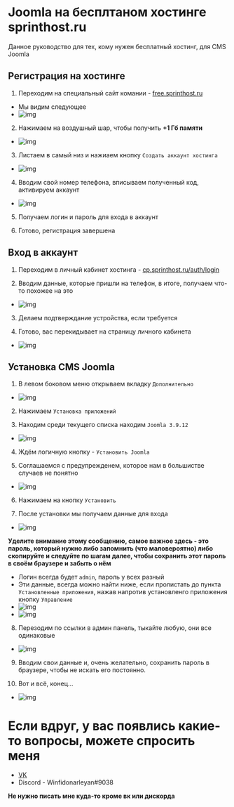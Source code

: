 # Joomla на бесплтаном хостинге sprinthost.ru

Данное руководство для тех, кому нужен бесплатный хостинг, для CMS Joomla

## Регистрация на хостинге
1. Переходим на специальный сайт комании - [free.sprinthost.ru](https://free.sprinthost.ru/)

- Мы видим следующее
- ![img](https://s8.hostingkartinok.com/uploads/images/2020/03/53a763516c60ccba2914c43da61dcb7a.png)

2. Нажимаем на воздушный шар, чтобы получить **+1 Гб памяти**
- ![img](https://s8.hostingkartinok.com/uploads/images/2020/03/e391dcaf422849e62f24536bef24048f.png)

3. Листаем в самый низ и нажиаем кнопку `Создать аккаунт хостинга`
- ![img](https://s8.hostingkartinok.com/uploads/images/2020/03/a4a3f77335403e360ad6f4859de05364.png)

4. Вводим свой номер телефона, вписываем полученный код, активируем аккаунт
- ![img](https://s8.hostingkartinok.com/uploads/images/2020/03/536f5b680106c936e9418faef578dca0.png)

5. Получаем логин и пароль для входа в аккаунт

6. Готово, регистрация завершена

## Вход в аккаунт
1. Переходим в личный кабинет хостинга - [cp.sprinthost.ru/auth/login](https://cp.sprinthost.ru/auth/login)

2. Вводим данные, которые пришли на телефон, в итоге, получаем что-то похожее на это
- ![img](https://s8.hostingkartinok.com/uploads/images/2020/03/af26625e2ba1d29b853e7606cab8fde4.png)

3. Делаем подтверждание устройства, если требуется

4. Готово, вас перекидывает на страницу личного кабинета
- ![img](https://s8.hostingkartinok.com/uploads/images/2020/03/aaedd72bfa2c6fb98303e4c5cf8cad04.png)

## Установка CMS Joomla
1. В левом боковом меню открываем вкладку `Дополнительно`
- ![img](https://s8.hostingkartinok.com/uploads/images/2020/03/3f850732fe0d38464241486fcc6d6da4.png)

2. Нажимаем `Установка приложений`

3. Находим среди текущего списка находим `Joomla 3.9.12`
- ![img](https://s8.hostingkartinok.com/uploads/images/2020/03/871d03eb25322e915ef55dc36fc8147b.png)

4. Ждём логичную кнопку - `Установить Joomla`

5. Соглашаемся с предупрежденем, которое нам в большистве случаев не понятно
- ![img](https://s8.hostingkartinok.com/uploads/images/2020/03/60cc93a4667445a95731783a4932ac81.png)

6. Нажимаем на кнопку `Установить`

7. После установки мы получаем данные для входа
- ![img](https://s8.hostingkartinok.com/uploads/images/2020/03/d43c189a3ca764c8e32c7f79f58a9cff.png)

**Уделите внимание этому сообщению, самое важное здесь - это пароль, который нужно либо запомнить (что маловероятно) либо скопируйте и следуйте по шагам далее, чтобы сохранить этот пароль в своём браузере и забыть о нём**

- Логин всегда будет `admin`, пароль у всех разный
- Эти данные, всегда можно найти ниже, если пролистать до пункта `Установленные приложения`, нажав напротив установленго приложения кнопку `Управление`
- ![img](https://s8.hostingkartinok.com/uploads/images/2020/03/99ccd9ddf28c8f9fb97424bf039c8e22.png)
- ![img](https://s8.hostingkartinok.com/uploads/images/2020/03/8a46a616a8e1c69ceb24eae9c87d6af8.png)

8. Перезодим по ссылки в админ панель, тыкайте любую, они все одинаковые
- ![img](https://s8.hostingkartinok.com/uploads/images/2020/03/75db49acc3cf8c2f181ffef92c51ebe4.png)

9. Вводим свои данные и, очень желательно, сохранить пароль в браузере, чтобы не искать его постоянно.

10. Вот и всё, конец...
- ![img](https://s8.hostingkartinok.com/uploads/images/2020/03/ea721ab98373fe8868ab167add158777.png)

# Если вдруг, у вас появлись какие-то вопросы, можете спросить меня
- [VK](https://vk.com/ns_azz)
- Discord - Winfidonarleyan#9038

**Не нужно писать мне куда-то кроме вк или дискорда**
